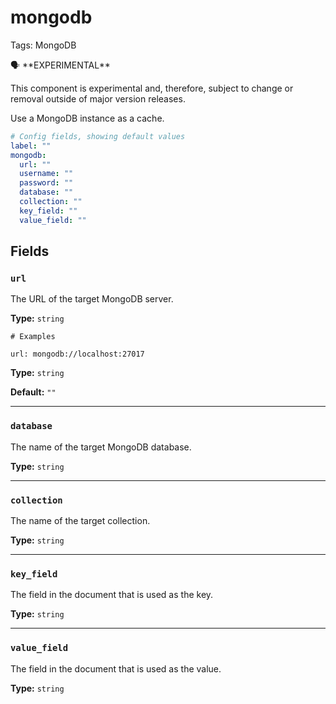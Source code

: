 # mongodb

Tags: MongoDB

<aside>
🗣 **EXPERIMENTAL**

This component is experimental and, therefore, subject to change or removal outside of major version releases.

</aside>

Use a MongoDB instance as a cache.

```yaml
# Config fields, showing default values
label: ""
mongodb:
  url: ""
  username: ""
  password: ""
  database: ""
  collection: ""
  key_field: ""
  value_field: ""
```

## Fields[](https://www.benthos.dev/docs/components/caches/mongodb#fields)

### `url`[](https://www.benthos.dev/docs/components/caches/mongodb#url)

The URL of the target MongoDB server.

**Type:** `string`

```
# Examples

url: mongodb://localhost:27017
```


**Type:** `string`

**Default:** `""`

---

### `database`[](https://www.benthos.dev/docs/components/caches/mongodb#database)

The name of the target MongoDB database.

**Type:** `string`

---

### `collection`[](https://www.benthos.dev/docs/components/caches/mongodb#collection)

The name of the target collection.

**Type:** `string`

---

### `key_field`[](https://www.benthos.dev/docs/components/caches/mongodb#key_field)

The field in the document that is used as the key.

**Type:** `string`

---

### `value_field`[](https://www.benthos.dev/docs/components/caches/mongodb#value_field)

The field in the document that is used as the value.

**Type:** `string`
